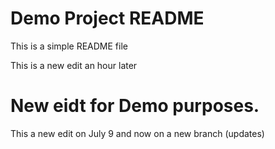 # Demo Project README

This is a simple README file

This is a new edit an hour later

# New eidt for Demo purposes.
This a new edit on July 9
and now on a new branch (updates)